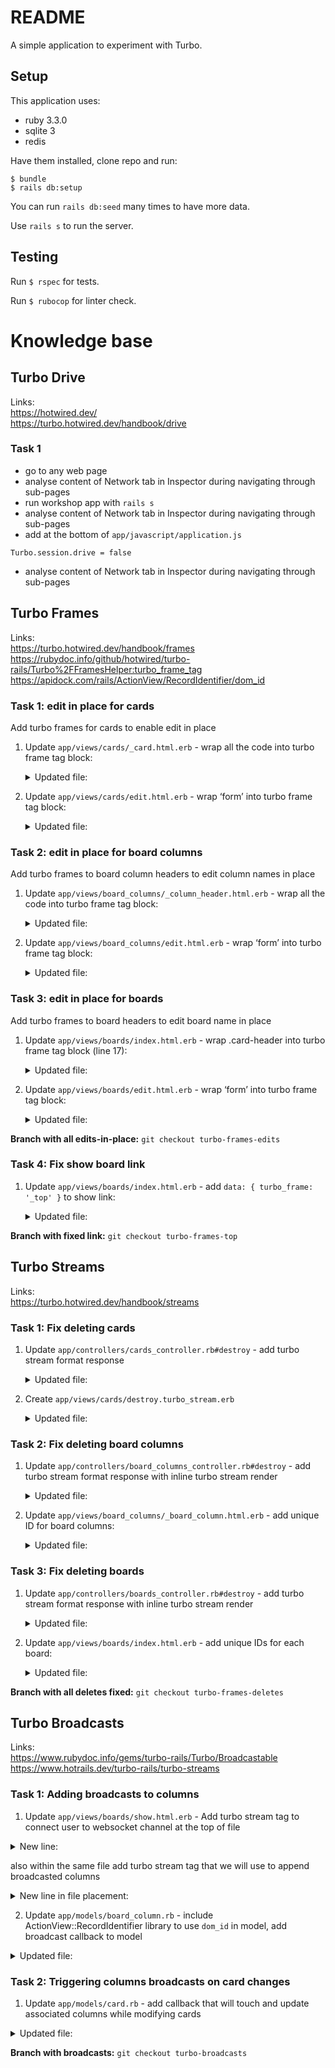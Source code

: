 # README

A simple application to experiment with Turbo.

## Setup

This application uses:
- ruby 3.3.0
- sqlite 3
- redis

Have them installed, clone repo and run:

```
$ bundle
$ rails db:setup
```

You can run `rails db:seed` many times to have more data.

Use `rails s` to run the server.

## Testing

Run `$ rspec` for tests.

Run `$ rubocop` for linter check.

# Knowledge base

## Turbo Drive

Links: \
https://hotwired.dev/ \
https://turbo.hotwired.dev/handbook/drive

### Task 1

- go to any web page
- analyse content of Network tab in Inspector during navigating through sub-pages
- run workshop app with `rails s`
- analyse content of Network tab in Inspector during navigating through sub-pages
- add at the bottom of `app/javascript/application.js`
```
Turbo.session.drive = false
```

- analyse content of Network tab in Inspector during navigating through sub-pages

## Turbo Frames

Links: \
https://turbo.hotwired.dev/handbook/frames \
https://rubydoc.info/github/hotwired/turbo-rails/Turbo%2FFramesHelper:turbo_frame_tag \
https://apidock.com/rails/ActionView/RecordIdentifier/dom_id

### Task 1: edit in place for cards
Add turbo frames for cards to enable edit in place

1. Update `app/views/cards/_card.html.erb` -
    wrap all the code into turbo frame tag block:
    <details>
    <summary>Updated file:</summary>

    ```erb
    <%= turbo_frame_tag dom_id(card) do %>
        <div class="card card-body">
            <div class="d-flex justify-content-between align-items-center mb-2">
            <h5 class="card-title mb-0">
                <%= card.title %>
            </h5>
            <div class="d-flex gap-2">
                <%= link_to edit_card_path(card), class: 'text-default' do %>
                <i class="fa-solid fa-pencil"></i>
                <% end %>
                <%= link_to card_path(card), data: { turbo_method: :delete, turbo_confirm: 'Are you sure?' }, class: 'text-danger' do %>
                <i class="fa-solid fa-trash"></i>
                <% end %>
            </div>
            </div>
            <div class="card-text text-primary-grey-600">
                <%= card.description %>
            </div>
        </div>
    <% end %>
    ```
</details>


2. Update `app/views/cards/edit.html.erb` - wrap ‘form’ into turbo frame tag block:
   <details>
    <summary>Updated file:</summary>

    ```erb
    <h1 class="text-primary-dark-500">Edit Card</h1>

    <div class="row w-100 justify-content-center mt-3">
        <%= turbo_frame_tag dom_id(@card) do %>
        <div class="border border-primary-grey-200 bg-light p-2">
            <%= render 'form' %>
        </div>
        <% end %>
    </div>
    ```
</details>


### Task 2: edit in place for board columns
Add turbo frames to board column headers to edit column names in place

1. Update `app/views/board_columns/_column_header.html.erb` -
    wrap all the code into turbo frame tag block:
    <details>
    <summary>Updated file:</summary>

    ```erb
    <%= turbo_frame_tag dom_id(board_column, :edit) do %>
    <div class="d-flex flex-row">
        <h5 class="d-flex flex-col">
        <%= board_column.name %>
        </h5>
        <div class="d-flex flex-col ms-auto gap-2">
            <%= link_to edit_board_column_path(board_column) do %>
            <div class="fa-solid fa-pencil text-primary-dark-600"></div>
            <% end %>
            <%= link_to board_column_path(board_column), data: { turbo_method: :delete, turbo_confirm: 'Are you sure?' } do %>
            <div class="fa-solid fa-trash text-primary-dark-600"></div>
            <% end %>
        </div>
    </div>
    <% end %>
    ```
</details>


2. Update `app/views/board_columns/edit.html.erb` - wrap ‘form’ into turbo frame tag block:
   <details>
    <summary>Updated file:</summary>

    ```erb
    <h1 class="text-primary-dark-500">Edit Board Column</h1>

    <div class="row w-100 justify-content-center mt-3">
    <%= turbo_frame_tag dom_id(@board_column, :edit) do %>
        <div class="border border-primary-grey-200 bg-light p-2">
        <%= render 'form' %>
        </div>
    <% end %>
    </div>
    ```
</details>

### Task 3: edit in place for boards
Add turbo frames to board headers to edit board name in place

1. Update `app/views/boards/index.html.erb` -
    wrap .card-header into turbo frame tag block (line 17):
    <details>
    <summary>Updated file:</summary>

    ```erb
    <div class="row w-100">
    <div class="d-flex justify-content-between">
        <%= link_to 'New Board', new_board_path, class: 'btn btn-outline-primary invisible' %>
        <h1 class="text-primary-dark-500">
        Boards
        </h1>
        <div>
        <%= link_to 'New Board', new_board_path, class: 'btn btn-outline-primary' %>
        </div>
    </div>
    </div>

    <div class="row w-100">
    <% @boards.each do |board| %>
        <div class="col-3 my-3">
        <div class="card border border-primary-grey-200">
            <%= turbo_frame_tag dom_id(board, :edit) do %>
            <div class="card-header bg-primary-grey-200">
                <div class="d-flex justify-content-between align-items-center">
                <h5 class="card-title mb-0">
                    <%= link_to board.name, board, class: 'link-underline link-underline-opacity-0' %>
                </h5>
                <div class="d-flex gap-2">
                    <%= link_to edit_board_path(board), class: 'text-default' do %>
                    <i class="fa-solid fa-pencil text-primary-dark-600"></i>
                    <% end %>
                    <%= link_to board, data: { turbo_method: :delete, turbo_confirm: 'Are you sure?' }, class: 'text-danger' do %>
                    <i class="fa-solid fa-trash text-primary-dark-600"></i>
                    <% end %>
                </div>
                </div>
            </div>
            <% end %>
            <div class="card-body bg-primary-grey-100">
            <div class="card-text">
                <p>
                <%= "Columns: #{board.board_columns.size}" %>
                </p>
                <p>
                <%= "Cards: #{board.board_columns.joins(:cards).count}" %>
                </p>
            </div>
            </div>
        </div>
        </div>
    <% end %>
    </div>
    ```
</details>


2. Update `app/views/boards/edit.html.erb` - wrap ‘form’ into turbo frame tag block:
   <details>
    <summary>Updated file:</summary>

    ```erb
    <h1 class="text-primary-dark-500">Edit Board</h1>

    <div class="row w-100 justify-content-center mt-3">
    <%= turbo_frame_tag dom_id(@board, :edit) do %>
        <div class="border border-primary-grey-200 bg-light p-2">
        <%= render 'form' %>
        </div>
    <% end %>
    </div>
    ```
</details>


**Branch with all edits-in-place:** `git checkout turbo-frames-edits`

### Task 4: Fix show board link

1. Update `app/views/boards/index.html.erb` - add `data: { turbo_frame: '_top' }` to show link:
   <details>
    <summary>Updated file:</summary>

    ```erb
    <h5 class="card-title mb-0">
        <%= link_to board.name, board, data: { turbo_frame: '_top'}, class: 'link-underline link-underline-opacity-0' %>
    </h5>
    ```
</details>

**Branch with fixed link:** `git checkout turbo-frames-top`


## Turbo Streams

Links: \
https://turbo.hotwired.dev/handbook/streams

### Task 1: Fix deleting cards

1. Update `app/controllers/cards_controller.rb#destroy` -
    add turbo stream format response
    <details>
    <summary>Updated file:</summary>

    ```rb
    respond_to do |format|
      format.html { redirect_to board_url(board), notice: "Card was successfully destroyed." }
      format.turbo_stream
    end
    ```
</details>


2. Create `app/views/cards/destroy.turbo_stream.erb`
   <details>
    <summary>Updated file:</summary>

    ```erb
    <%= turbo_stream.remove dom_id(@card) %>
    ```
</details>


### Task 2: Fix deleting board columns

1. Update `app/controllers/board_columns_controller.rb#destroy` -
    add turbo stream format response with inline turbo stream render
    <details>
    <summary>Updated file:</summary>

    ```rb
    respond_to do |format|
      format.html { redirect_to board_url(board), notice: "BoardColumn was successfully destroyed." }
      format.turbo_stream { render turbo_stream: turbo_stream.remove(@board_column) }
    end
    ```
</details>


2. Update `app/views/board_columns/_board_column.html.erb` - add unique ID for
   board columns:
   <details>
    <summary>Updated file:</summary>

    ```erb
    <div id= <%= dom_id(board_column)%> class="board-column" data-sortable-column-id-value="<%= board_column.id %>">
    <%= render partial: 'board_columns/column_header', locals: { board_column: board_column } %>

    <div id= <%= dom_id(board_column, :column_body) %>, class="board-column-body", data-sortable-target="cardsContainer">
        <% board_column.cards.order(:position).each do |card| %>
        <div class="draggable_card my-1" data-sortable-id="<%= card.id %>">
            <%= render partial: 'cards/card', locals: { card: card } %>
        </div>
        <% end %>
    </div>

    <div class="board-column-footer">
        <%= link_to new_card_url(board_column_id: board_column.id), class: 'text-success fs-2' do %>
        <div class="fa-solid fa-plus"></div>
        <% end %>
    </div>
    </div>
    ```
</details>

### Task 3: Fix deleting boards

1. Update `app/controllers/boards_controller.rb#destroy` -
    add turbo stream format response with inline turbo stream render
    <details>
    <summary>Updated file:</summary>

    ```rb
    def destroy
        @board.destroy!

        respond_to do |format|
        format.html { redirect_to boards_url, notice: "Board was successfully destroyed." }
        format.turbo_stream { render turbo_stream: turbo_stream.remove(@board) }
        end
    end
    ```
</details>


2. Update `app/views/boards/index.html.erb` - add unique IDs for each board:
   <details>
    <summary>Updated file:</summary>

    ```erb
    <div class="row w-100">
    <div class="d-flex justify-content-between">
        <%= link_to 'New Board', new_board_path, class: 'btn btn-outline-primary invisible' %>
        <h1 class="text-primary-dark-500">
        Boards
        </h1>
        <div>
        <%= link_to 'New Board', new_board_path, class: 'btn btn-outline-primary' %>
        </div>
    </div>
    </div>

    <div class="row w-100">
    <% @boards.each do |board| %>
        <div id= <%= dom_id(board) %> class="col-3 my-3">
        <div class="card border border-primary-grey-200">
            <%= turbo_frame_tag dom_id(board, :edit) do %>
            <div class="card-header bg-primary-grey-200">
                <div class="d-flex justify-content-between align-items-center">
                <h5 class="card-title mb-0">
                    <%= link_to board.name, board, data: { turbo_frame: '_top'}, class: 'link-underline link-underline-opacity-0' %>
                </h5>
                <div class="d-flex gap-2">
                    <%= link_to edit_board_path(board), class: 'text-default' do %>
                    <i class="fa-solid fa-pencil text-primary-dark-600"></i>
                    <% end %>
                    <%= link_to board, data: { turbo_method: :delete, turbo_confirm: 'Are you sure?' }, class: 'text-danger' do %>
                    <i class="fa-solid fa-trash text-primary-dark-600"></i>
                    <% end %>
                </div>
                </div>
            </div>
            <% end %>
            <div class="card-body bg-primary-grey-100">
            <div class="card-text">
                <p>
                <%= "Columns: #{board.board_columns.size}" %>
                </p>
                <p>
                <%= "Cards: #{board.board_columns.joins(:cards).count}" %>
                </p>
            </div>
            </div>
        </div>
        </div>
    <% end %>
    </div>
    ```
</details>


**Branch with all deletes fixed:** `git checkout turbo-frames-deletes`


## Turbo Broadcasts

Links: \
https://www.rubydoc.info/gems/turbo-rails/Turbo/Broadcastable \
https://www.hotrails.dev/turbo-rails/turbo-streams

### Task 1: Adding broadcasts to columns

1. Update `app/views/boards/show.html.erb` -
   Add turbo stream tag to connect user to websocket channel at the top of file
 <details>
    <summary>New line:</summary>

   ```erb
      <%= turbo_stream_from dom_id(@board) %>
   ```
</details>

also within the same file add turbo stream tag that we will use to append broadcasted columns
<details>
   <summary>New line in file placement:</summary>

   ```erb
      <% @board_columns.each do |board_column| %>
         <%= render partial: 'board_columns/board_column', locals: { board_column: board_column } %>
      <% end %>
      <%= turbo_frame_tag dom_id(@board, 'columns') # newly added line %>
      <%= turbo_frame_tag dom_id(BoardColumn.new) %>
   ```
</details>

2. Update `app/models/board_column.rb` -
   include ActionView::RecordIdentifier library to use `dom_id` in model,
   add broadcast callback to model

<details>
   <summary>Updated file:</summary>

   ```rb
   class BoardColumn < ApplicationRecord
   include ActionView::RecordIdentifier

   # ... leave old code

   broadcasts_to ->(board_column) { "board_#{board_column.board_id}" },
             target: ->(board_column) { "columns_board_#{board_column.board.id}" },
             inserts_by: :append
   ```
</details>


### Task 2: Triggering columns broadcasts on card changes

1. Update `app/models/card.rb` -
   add callback that will touch and update associated columns while modifying cards

<details>
    <summary>Updated file:</summary>

   ```rb
   class Card < ApplicationRecord
      include ActionView::RecordIdentifier

      # ... leave old code

      after_commit :touch_affected_board_columns

      private

      def touch_affected_board_columns
         if previous_changes[:board_column_id].present?
            board.board_columns.find_by(id: previous_changes[:board_column_id]&.first)&.touch
            board.board_columns.find_by(id: previous_changes[:board_column_id]&.last)&.touch
         else
            board_column.touch
         end
      end
   end
   ```
</details>

**Branch with broadcasts:** `git checkout turbo-broadcasts`
